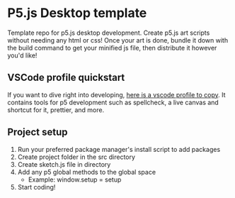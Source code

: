 # P5.js Desktop template

Template repo for p5.js desktop development. Create p5.js art scripts without needing any html or css! Once your art is done, bundle it down with the build command to get your minified js file, then distribute it however you'd like!

## VSCode profile quickstart

If you want to dive right into developing, [here is a vscode profile to copy](https://vscode.dev/profile/github/4c21d073ea0a3ba27aaa1d00c05857af). It contains tools for p5 development such as spellcheck, a live canvas and shortcut for it, prettier, and more.

## Project setup

1. Run your preferred package manager's install script to add packages
2. Create project folder in the src directory
3. Create sketch.js file in directory
4. Add any p5 global methods to the global space
   - Example: window.setup = setup
5. Start coding!
